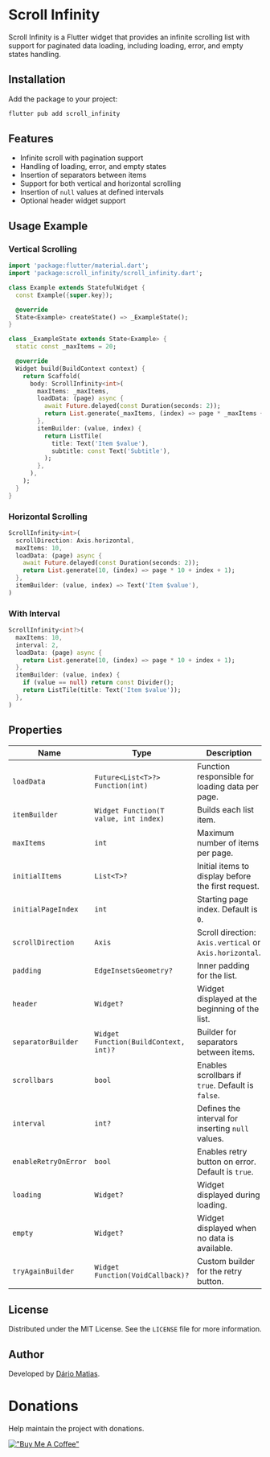 # Scroll Infinity

Scroll Infinity is a Flutter widget that provides an infinite scrolling list with support for paginated data loading, including loading, error, and empty states handling.

## Installation

Add the package to your project:

```bash
flutter pub add scroll_infinity
```

## Features

- Infinite scroll with pagination support
- Handling of loading, error, and empty states
- Insertion of separators between items
- Support for both vertical and horizontal scrolling
- Insertion of `null` values at defined intervals
- Optional header widget support

## Usage Example

### Vertical Scrolling

```dart
import 'package:flutter/material.dart';
import 'package:scroll_infinity/scroll_infinity.dart';

class Example extends StatefulWidget {
  const Example({super.key});

  @override
  State<Example> createState() => _ExampleState();
}

class _ExampleState extends State<Example> {
  static const _maxItems = 20;

  @override
  Widget build(BuildContext context) {
    return Scaffold(
      body: ScrollInfinity<int>(
        maxItems: _maxItems,
        loadData: (page) async {
          await Future.delayed(const Duration(seconds: 2));
          return List.generate(_maxItems, (index) => page * _maxItems + index + 1);
        },
        itemBuilder: (value, index) {
          return ListTile(
            title: Text('Item $value'),
            subtitle: const Text('Subtitle'),
          );
        },
      ),
    );
  }
}
```

### Horizontal Scrolling

```dart
ScrollInfinity<int>(
  scrollDirection: Axis.horizontal,
  maxItems: 10,
  loadData: (page) async {
    await Future.delayed(const Duration(seconds: 2));
    return List.generate(10, (index) => page * 10 + index + 1);
  },
  itemBuilder: (value, index) => Text('Item $value'),
)
```

### With Interval

```dart
ScrollInfinity<int?>(
  maxItems: 10,
  interval: 2,
  loadData: (page) async {
    return List.generate(10, (index) => page * 10 + index + 1);
  },
  itemBuilder: (value, index) {
    if (value == null) return const Divider();
    return ListTile(title: Text('Item $value'));
  },
)
```

## Properties

| Name                 | Type                                  | Description                                             |
| -------------------- | ------------------------------------- | ------------------------------------------------------- |
| `loadData`           | `Future<List<T>?> Function(int)`      | Function responsible for loading data per page.         |
| `itemBuilder`        | `Widget Function(T value, int index)` | Builds each list item.                                  |
| `maxItems`           | `int`                                 | Maximum number of items per page.                       |
| `initialItems`       | `List<T>?`                            | Initial items to display before the first request.      |
| `initialPageIndex`   | `int`                                 | Starting page index. Default is `0`.                    |
| `scrollDirection`    | `Axis`                                | Scroll direction: `Axis.vertical` or `Axis.horizontal`. |
| `padding`            | `EdgeInsetsGeometry?`                 | Inner padding for the list.                             |
| `header`             | `Widget?`                             | Widget displayed at the beginning of the list.          |
| `separatorBuilder`   | `Widget Function(BuildContext, int)?` | Builder for separators between items.                   |
| `scrollbars`         | `bool`                                | Enables scrollbars if `true`. Default is `false`.       |
| `interval`           | `int?`                                | Defines the interval for inserting `null` values.       |
| `enableRetryOnError` | `bool`                                | Enables retry button on error. Default is `true`.       |
| `loading`            | `Widget?`                             | Widget displayed during loading.                        |
| `empty`              | `Widget?`                             | Widget displayed when no data is available.             |
| `tryAgainBuilder`    | `Widget Function(VoidCallback)?`      | Custom builder for the retry button.                    |

## License

Distributed under the MIT License. See the `LICENSE` file for more information.

## Author

Developed by [Dário Matias](https://github.com/dariomatias-dev).

# Donations

Help maintain the project with donations.

[!["Buy Me A Coffee"](https://www.buymeacoffee.com/assets/img/custom_images/orange_img.png)](https://www.buymeacoffee.com/dariomatias)
